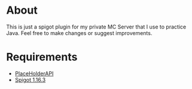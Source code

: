 # About
This is just a spigot plugin for my private MC Server that I use to practice Java. Feel free to make changes or suggest improvements.
# Requirements
* [PlaceHolderAPI](https://www.spigotmc.org/resources/placeholderapi.6245/)
* [Spigot 1.16.3](https://www.spigotmc.org/wiki/buildtools/)
